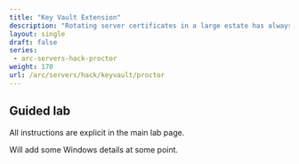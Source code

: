 ```yaml
---
title: "Key Vault Extension"
description: "Rotating server certificates in a large estate has always been a administration hassle, so let this key vault extension take the heavy lifting for both Azure and Azure Arc-enabled VMs."
layout: single
draft: false
series:
 - arc-servers-hack-proctor
weight: 170
url: /arc/servers/hack/keyvault/proctor
---
```


## Guided lab

All instructions are explicit in the main lab page.

Will add some Windows details at some point.
